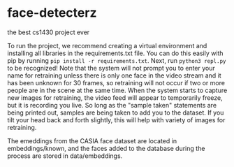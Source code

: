 # face-detecterz
the best cs1430 project ever


To run the project, we recommend creating a virtual environment and installing all libraries in the requirements.txt file. You can do this easily with pip by running `pip install -r requirements.txt`. Next, run `python3 repl.py` to be recognized! Note that the system will not prompt you to enter your name for retraining unless there is only one face in the video stream and it has been unknown for 30 frames, so retraining will not occur if two or more people are in the scene at the same time. When the system starts to capture new images for retraining, the video feed will appear to temporarily freeze, but it is recording you live. So long as the "sample taken" statements are being printed out, samples are being taken to add you to the dataset. If you tilt your head back and forth slightly, this will help with variety of images for retraining.

The emeddings from the CASIA face dataset are located in embeddings/known, and the faces added to the database during the process are stored in data/embeddings.
